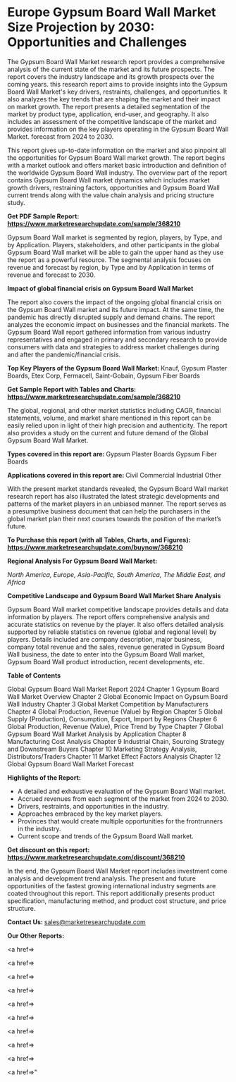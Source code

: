 # Europe Gypsum Board Wall Market Size Projection by 2030: Opportunities and Challenges

The Gypsum Board Wall Market research report provides a comprehensive analysis of the current state of the market and its future prospects. The report covers the industry landscape and its growth prospects over the coming years. this research report aims to provide insights into the Gypsum Board Wall Market's key drivers, restraints, challenges, and opportunities. It also analyzes the key trends that are shaping the market and their impact on market growth. The report presents a detailed segmentation of the market by product type, application, end-user, and geography. It also includes an assessment of the competitive landscape of the market and provides information on the key players operating in the Gypsum Board Wall Market. forecast from 2024 to 2030.

This report gives up-to-date information on the market and also pinpoint all the opportunities for Gypsum Board Wall market growth. The report begins with a market outlook and offers market basic introduction and definition of the worldwide Gypsum Board Wall industry. The overview part of the report contains Gypsum Board Wall market dynamics which includes market growth drivers, restraining factors, opportunities and Gypsum Board Wall current trends along with the value chain analysis and pricing structure study.

<strong><b>Get PDF Sample Report: <a href=https://www.marketresearchupdate.com/sample/368210>https://www.marketresearchupdate.com/sample/368210</a></b></strong>

Gypsum Board Wall market is segmented by region, players, by Type, and by Application. Players, stakeholders, and other participants in the global Gypsum Board Wall market will be able to gain the upper hand as they use the report as a powerful resource. The segmental analysis focuses on revenue and forecast by region, by Type and by Application in terms of revenue and forecast to 2030.

<strong><b>Impact of global financial crisis on Gypsum Board Wall Market</b></strong>

The report also covers the impact of the ongoing global financial crisis on the Gypsum Board Wall market and its future impact. At the same time, the pandemic has directly disrupted supply and demand chains. The report analyzes the economic impact on businesses and the financial markets. The Gypsum Board Wall report gathered information from various industry representatives and engaged in primary and secondary research to provide consumers with data and strategies to address market challenges during and after the pandemic/financial crisis.

<strong><b>Top Key Players of the Gypsum Board Wall Market:
</b></strong>Knauf, Gypsum Plaster Boards, Etex Corp, Fermacell, Saint-Gobain, Gypsum Fiber Boards<strong><b>
</b></strong>

<strong><b>Get Sample Report with Tables and Charts: <a href=https://www.marketresearchupdate.com/sample/368210>https://www.marketresearchupdate.com/sample/368210</a></b></strong>

The global, regional, and other market statistics including CAGR, financial statements, volume, and market share mentioned in this report can be easily relied upon in light of their high precision and authenticity. The report also provides a study on the current and future demand of the Global Gypsum Board Wall Market.

<strong><b>Types covered in this report are:
</b></strong>Gypsum Plaster Boards
Gypsum Fiber Boards<strong><b>
</b></strong>

<strong><b>Applications covered in this report are:
</b></strong>Civil
Commercial
Industrial
Other<strong><b>
</b></strong>

With the present market standards revealed, the Gypsum Board Wall market research report has also illustrated the latest strategic developments and patterns of the market players in an unbiased manner. The report serves as a presumptive business document that can help the purchasers in the global market plan their next courses towards the position of the market’s future.

<strong><b>To Purchase this report (with all Tables, Charts, and Figures): <a href=https://www.marketresearchupdate.com/buynow/368210>https://www.marketresearchupdate.com/buynow/368210</a></b></strong>

<strong><b>Regional Analysis For Gypsum Board Wall Market:</b></strong>

<em><i>North America, Europe, Asia-Pacific, South America, The Middle East, and Africa</i></em>

<strong><b>Competitive Landscape and Gypsum Board Wall Market Share Analysis</b></strong>

Gypsum Board Wall market competitive landscape provides details and data information by players. The report offers comprehensive analysis and accurate statistics on revenue by the player. It also offers detailed analysis supported by reliable statistics on revenue (global and regional level) by players. Details included are company description, major business, company total revenue and the sales, revenue generated in Gypsum Board Wall business, the date to enter into the Gypsum Board Wall market, Gypsum Board Wall product introduction, recent developments, etc.

<strong><b>Table of Contents</b></strong>

Global Gypsum Board Wall Market Report 2024
Chapter 1 Gypsum Board Wall Market Overview
Chapter 2 Global Economic Impact on Gypsum Board Wall Industry
Chapter 3 Global Market Competition by Manufacturers
Chapter 4 Global Production, Revenue (Value) by Region
Chapter 5 Global Supply (Production), Consumption, Export, Import by Regions
Chapter 6 Global Production, Revenue (Value), Price Trend by Type
Chapter 7 Global Gypsum Board Wall Market Analysis by Application
Chapter 8 Manufacturing Cost Analysis
Chapter 9 Industrial Chain, Sourcing Strategy and Downstream Buyers
Chapter 10 Marketing Strategy Analysis, Distributors/Traders
Chapter 11 Market Effect Factors Analysis
Chapter 12 Global Gypsum Board Wall Market Forecast

<strong><b>Highlights of the Report:</b></strong>

- A detailed and exhaustive evaluation of the Gypsum Board Wall market.
- Accrued revenues from each segment of the market from 2024 to 2030.
- Drivers, restraints, and opportunities in the industry.
- Approaches embraced by the key market players.
- Provinces that would create multiple opportunities for the frontrunners in the industry.
- Current scope and trends of the Gypsum Board Wall market.

<strong><b>Get discount on this report: <a href=https://www.marketresearchupdate.com/discount/368210>https://www.marketresearchupdate.com/discount/368210</a></b></strong>

In the end, the Gypsum Board Wall Market report includes investment come analysis and development trend analysis. The present and future opportunities of the fastest growing international industry segments are coated throughout this report. This report additionally presents product specification, manufacturing method, and product cost structure, and price structure.

<strong><b>Contact Us:
</b></strong>sales@marketresearchupdate.com

<strong>Our Other Reports:</strong>

<a href=></a>

<a href=></a>

<a href=></a>

<a href=></a>

<a href=></a>

<a href=></a>

<a href=></a>

<a href=></a>

<a href=></a>

<a href=></a>"

